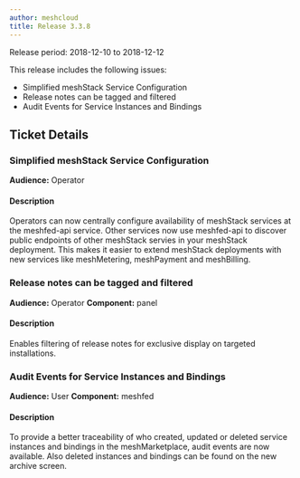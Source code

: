 ```yaml
---
author: meshcloud
title: Release 3.3.8
---
```


Release period: 2018-12-10 to 2018-12-12

This release includes the following issues:
* Simplified meshStack Service Configuration
* Release notes can be tagged and filtered
* Audit Events for Service Instances and Bindings
<!--truncate-->

## Ticket Details
### Simplified meshStack Service Configuration
**Audience:** Operator


#### Description
Operators can now centrally configure availability of meshStack services at the meshfed-api service.
Other services now use meshfed-api to discover public endpoints of other meshStack servies in your meshStack deployment.
This makes it easier to extend meshStack deployments with new services like meshMetering, meshPayment 
and meshBilling.

### Release notes can be tagged and filtered
**Audience:** Operator
**Component:** panel


#### Description
Enables filtering of release notes for exclusive display on targeted installations.

### Audit Events for Service Instances and Bindings
**Audience:** User
**Component:** meshfed


#### Description
To provide a better traceability of who created, updated or deleted service instances and bindings in the meshMarketplace, audit events are now available. Also deleted instances and bindings can be found on the new archive screen.

